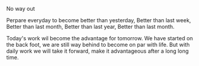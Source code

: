 No way out

Perpare everyday to become better than yesterday,
Better than last week,
Better than last month,
Better than last year,
Better than last month.

Today's work wil become the advantage for tomorrow. We have started on the back foot, we are still way behind to become on par with life. But with daily work we will take it forward, make it advantageous after a long long time.
